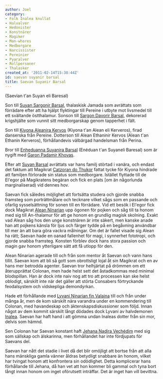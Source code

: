 ```yaml
---
author: Joel
category:
- Folk Inalea knullat
- Halvalver
- Hedonister
- Konstnärer
- Magiker
- Man-whores
- Medborgare
- Narcissister
- Pereinier
- Pyaralver
- Rollpersoner
- Thalasker
created_at: '2011-02-14T15:38:44Z'
id: saevan suyanir barsal
title: Saevan Suyanir Barsal
---
```

(Saevian t'an Suyan eli Baresal)

Son till [Suyan Sargonir Barsal], thalaskisk Jamada som avrättats som förrädare efter att ha hjälpt flyktingar till Pereine i utbyte mot livsmedel till ett svältande östthalamur. Sonson till [Sargon Davorir Barsal], dekorerad krigshjälte som vunnit sitt medborgarskap genom tapperhet i fält.

Son till [Kiyona Aleanira Kervos] (Kiyona t'an Alean eli Kerveros), firad danserska från Pereine. Dotterson till Alean Ethaninir Kervos (Alean t'an Ethanin Kerveros), förhållandevis välbärgad handelsman från Perina.

Bror till [Enheduanna Suyanira Barsal] (Enéduan t'an Suyaneli Baresal) som är nygift med [Garon Padamir Khovas].

Efter att [Suyan Barsal][Suyan Sargonir Barsal] avrättats var hans familj störtad i vanära, och endast det faktum att Magikrat [Catzoran do Thukor] fattat tycke för Kiyona hindrade att familjen förlorade sin status som medborgare. Istället flyttade till de El'egor på Magikratens begäran och fick en plats \[om än någorlunda marginaliserad) vid dennes hov.

Saevan fick således möjlighet att fortsätta studera och gjorde snabba framsteg som porträttmålare och tecknare vilket sågs som en passande och ofarlig sysselsättning för sonen till en förrädare. Vid ett besök i El'egor fick dock Magikrat [Alean Ninarian] upp ögonen för pojken och såg till ta honom med sig till An-thalamur för att ge honom en grundlig magisk skolning. Exakt vad Alean såg hos den unge konstnären är inte säkert, men kanske anade han att pojkens känsla för ljus och färger tydde på en begåvning användbar till mer än att bara göra vackra målningar. Om det är fallet visade sig Alean ha rätt; Saevan hade en oanad fallenhet för magi, i synnerhet fototropi, och gjorde snabba framsteg. Konsten förblev dock hans stora passion och magin gav honom ytterligare sätt att få utlopp för den.

Alean Ninarian agerade till och från som mentor åt Saevan och vann hans tillit. Saevan kom att bli så gott som obrottsligt lojal åt sin Magikrat och en av hans mer betrodda agenter.
Saevan tror helhjärtat på drömmen om ett återupprättat Colonan, men hade helst sett det åstadkommas med minimal blodspillan. Han är dock inte naiv nog att tro att processen kan ske helst oblodigt, särskilt inte när det gäller att störta Consabers förtryckande feodalsystem och vidskepliga demondyrkan.

Hade ett förhållande med [Lyvani Ninarian fin Valaina] till och från under många år, men de kom särskilt nära varandra under en kommendering till Colonan, med havandeskap och äktenskapsdiskussioner som följd. Innan något av dem kommit särskilt långt dödades dock Lyvani av halvdemonen [Inalea]. Saevan har haft hand i att gömma undan Inaleas dotter från sin mor, delvis som hämnd.

Sen Colonan har Saevan konstant haft [Jehana Nadira Vechédim] med sig som sällskap och älskarinna, men förhållandet har inte fördjupats för Saevans del.

Saevan har nått det stadie i livet då det blir omöjligt att bortse från att alla hans mänskliga gamla vänner åldras betydligt snabbare än honom, vilket har tvingat honom att konfrontera sin odödlighet. Detta komplicerar hans förhållande till Jehana, då han vet att hon kommer bli gammal och tyna bort långt innan honom om inget oförutsett inträffar. Det är inget han vill bevittna.

  [Suyan Sargonir Barsal]: Suyan_Sargonir_Barsal
  [Sargon Davorir Barsal]: Sargon_Davorir_Barsal
  [Kiyona Aleanira Kervos]: Kiyona_Aleanira_Kervos
  [Enheduanna Suyanira Barsal]: Enheduanna_Suyanira_Barsal
  [Garon Padamir Khovas]: Garon_Padamir_Khovas
  [Catzoran do Thukor]: Catzoran_do_Thukor
  [Alean Ninarian]: Alean_Ninarian_fin_Valaina
  [Lyvani Ninarian fin Valaina]: Lyvani_Ninarian_fin_Valaina
  [Inalea]: Inalea
  [Jehana Nadira Vechédim]: Jehana_Nadira_Vechédim